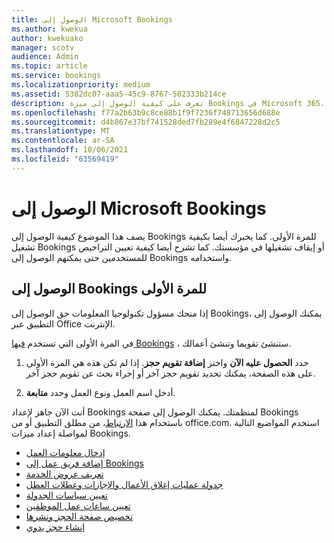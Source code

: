 ```yaml
---
title: الوصول إلى Microsoft Bookings
ms.author: kwekua
author: kwekuako
manager: scotv
audience: Admin
ms.topic: article
ms.service: bookings
ms.localizationpriority: medium
ms.assetid: 5382dc07-aaa5-45c9-8767-502333b214ce
description: تعرف على كيفية الوصول إلى ميزة Bookings في Microsoft 365.
ms.openlocfilehash: f77a2b63b9c8ce88b1f9f7236f748713656d688e
ms.sourcegitcommit: d4b867e37bf741528ded7fb289e4f6847228d2c5
ms.translationtype: MT
ms.contentlocale: ar-SA
ms.lasthandoff: 10/06/2021
ms.locfileid: "63569419"
---
```

# <a name="get-access-to-microsoft-bookings"></a>الوصول إلى Microsoft Bookings

يصف هذا الموضوع كيفية الوصول إلى Bookings للمرة الأولى. كما يخبرك أيضا بكيفية تشغيل Bookings أو إيقاف تشغيلها في مؤسستك. كما تشرح أيضا كيفية تعيين التراخيص للمستخدمين حتى يمكنهم الوصول إلى Bookings واستخدامه.

## <a name="access-bookings-for-the-first-time"></a>الوصول إلى Bookings للمرة الأولى

إذا منحك مسؤول تكنولوجيا المعلومات حق الوصول إلى Bookings، يمكنك الوصول إلى التطبيق عبر Office الإنترنت.

في المرة الأولى التي تستخدم [فيها Bookings](https://outlook.office.com/bookings/onboarding) ، ستنشئ تقويما وتنشئ أعمالك.

1. حدد **الحصول عليه الآن** واختر **إضافة تقويم حجز**. إذا لم تكن هذه هي المرة الأولى على هذه الصفحة، يمكنك تحديد تقويم حجز آخر أو إجراء بحث عن تقويم حجز آخر.

2. أدخل اسم العمل ونوع العمل وحدد **متابعة**.

أنت الآن جاهز لإعداد Bookings لمنظمتك. يمكنك الوصول إلى صفحة Bookings باستخدام هذا [الارتباط](https://outlook.office.com/bookings/onboarding)، من مطلق التطبيق أو من office.com. استخدم المواضيع التالية لمواصلة إعداد ميزات Bookings.

- [إدخال معلومات العمل](enter-business-information.md)
- [إضافة فريق عمل إلى Bookings](add-staff.md)
- [تعريف عروض الخدمة](define-service-offerings.md)
- [جدولة عمليات إغلاق الأعمال والإجازات وعطلات العطل](schedule-closures-time-off-vacation.md)
- [تعيين سياسات الجدولة](set-scheduling-policies.md)
- [تعيين ساعات عمل الموظفين](employee-hours.md)
- [تخصيص صفحة الحجز ونشرها](customize-booking-page.md)
- [إنشاء حجز يدوي](create-a-manual-booking.md)